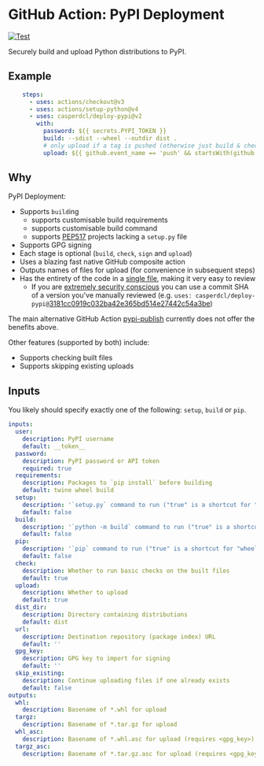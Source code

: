 GitHub Action: PyPI Deployment
==============================

[![Test](https://github.com/casperdcl/deploy-pypi/actions/workflows/test.yml/badge.svg)](https://github.com/casperdcl/deploy-pypi/actions/workflows/test.yml)

Securely build and upload Python distributions to PyPI.

## Example

```yaml
    steps:
      - uses: actions/checkout@v3
      - uses: actions/setup-python@v4
      - uses: casperdcl/deploy-pypi@v2
        with:
          password: ${{ secrets.PYPI_TOKEN }}
          build: --sdist --wheel --outdir dist .
          # only upload if a tag is pushed (otherwise just build & check)
          upload: ${{ github.event_name == 'push' && startsWith(github.event.ref, 'refs/tags') }}
```

## Why

PyPI Deployment:

- Supports `build`ing
  + supports customisable build requirements
  + supports customisable build command
  + supports [PEP517](https://www.python.org/dev/peps/pep-0517) projects lacking a `setup.py` file
- Supports GPG signing
- Each stage is optional (`build`, `check`, `sign` and `upload`)
- Uses a blazing fast native GitHub composite action
- Outputs names of files for upload (for convenience in subsequent steps)
- Has the entirety of the code in a [single file](https://github.com/casperdcl/deploy-pypi/blob/master/action.yml), making it very easy to review
  + If you are [extremely security conscious](https://github.com/casperdcl/deploy-pypi/issues/6#issuecomment-721954322) you can use a commit SHA of a version you've manually reviewed (e.g. `uses: casperdcl/deploy-pypi@`[3181cc0919c032ba42e365bd514e27442c54a3be](https://github.com/casperdcl/deploy-pypi/commit/3181cc0919c032ba42e365bd514e27442c54a3be))

The main alternative GitHub Action
[pypi-publish](https://github.com/marketplace/actions/pypi-publish)
currently does not offer the benefits above.

Other features (supported by both) include:

- Supports checking built files
- Supports skipping existing uploads

## Inputs

You likely should specify exactly one of the following: `setup`, `build` or `pip`.

```yaml
inputs:
  user:
    description: PyPI username
    default: __token__
  password:
    description: PyPI password or API token
    required: true
  requirements:
    description: Packages to `pip install` before building
    default: twine wheel build
  setup:
    description: '`setup.py` command to run ("true" is a shortcut for "clean sdist -d <dist_dir> bdist_wheel -d <dist_dir>")'
    default: false
  build:
    description: '`python -m build` command to run ("true" is a shortcut for "-o <dist_dir>")'
    default: false
  pip:
    description: '`pip` command to run ("true" is a shortcut for "wheel -w <dist_dir> --no-deps .")'
    default: false
  check:
    description: Whether to run basic checks on the built files
    default: true
  upload:
    description: Whether to upload
    default: true
  dist_dir:
    description: Directory containing distributions
    default: dist
  url:
    description: Destination repository (package index) URL
    default: ''
  gpg_key:
    description: GPG key to import for signing
    default: ''
  skip_existing:
    description: Continue uploading files if one already exists
    default: false
outputs:
  whl:
    description: Basename of *.whl for upload
  targz:
    description: Basename of *.tar.gz for upload
  whl_asc:
    description: Basename of *.whl.asc for upload (requires <gpg_key>)
  targz_asc:
    description: Basename of *.tar.gz.asc for upload (requires <gpg_key>)
```
